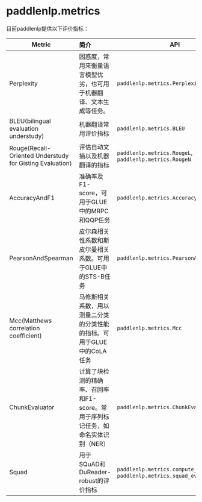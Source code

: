 # paddlenlp.metrics

目前paddlenlp提供以下评价指标：

| Metric                                                   | 简介                                                         | API                                                          |
| -------------------------------------------------------- | :----------------------------------------------------------- | ------------------------------------------------------------ |
| Perplexity                                               | 困惑度，常用来衡量语言模型优劣，也可用于机器翻译、文本生成等任务。 | `paddlenlp.metrics.Perplexity`                               |
| BLEU(bilingual evaluation understudy)                    | 机器翻译常用评价指标                                         | `paddlenlp.metrics.BLEU`                                     |
| Rouge(Recall-Oriented Understudy for Gisting Evaluation) | 评估自动文摘以及机器翻译的指标                               | `paddlenlp.metrics.RougeL`, `paddlenlp.metrics.RougeN`       |
| AccuracyAndF1                                            | 准确率及F1-score，可用于GLUE中的MRPC 和QQP任务               | `paddlenlp.metrics.AccuracyAndF1`                            |
| PearsonAndSpearman                                       | 皮尔森相关性系数和斯皮尔曼相关系数。可用于GLUE中的STS-B任务  | `paddlenlp.metrics.PearsonAndSpearman`                       |
| Mcc(Matthews correlation coefficient)                    | 马修斯相关系数，用以测量二分类的分类性能的指标。可用于GLUE中的CoLA任务 | `paddlenlp.metrics.Mcc`                                      |
| ChunkEvaluator                                           | 计算了块检测的精确率、召回率和F1-score。常用于序列标记任务，如命名实体识别（NER） | `paddlenlp.metrics.ChunkEvaluator`                           |
| Squad                                                    | 用于SQuAD和DuReader-robust的评价指标                         | `paddlenlp.metrics.compute_predictions`, `paddlenlp.metrics.squad_evaluate` |
